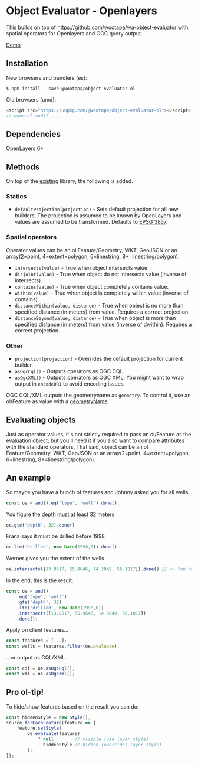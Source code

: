 # Object Evaluator - Openlayers
This builds on top of https://github.com/wootapa/wa-object-evaluator with spatial operators for Openlayers and OGC query output.

[Demo](https://i5u5c.csb.app/)

## Installation

New browsers and bundlers (es):
```shell
$ npm install --save @wootapa/object-evaluator-ol
```

Old browsers (umd):
```javascript
<script src="https://unpkg.com/@wootapa/object-evaluator-ol"></script>
// waoe.ol.and() ...
```

## Dependencies
OpenLayers 6+

## Methods
On top of the [existing](https://github.com/wootapa/wa-object-evaluator/blob/master/README.md) library, the following is added.

### Statics
* `defaultProjection(projection)` - Sets default projection for all new builders. The projection is assumed to be known by OpenLayers and values are assumed to be transformed. Defaults to [EPSG:3857](http://epsg.io/3857).

### Spatial operators
Operator values can be an ol Feature/Geometry, WKT, GeoJSON or an array(2=point, 4=extent=polygon, 6=linestring, 8+=linestring/polygon). 

* `intersects(value)` - True when object intersects value. 
* `disjoint(value)` - True when object do not intersects value (inverse of intersects).
* `contains(value)` - True when object completely contains value.
* `within(value)` - True when object is completely within value (inverse of contains).
* `distanceWithin(value, distance)` -  True when object is no more than specified distance (in meters) from value. Requires a correct projection.
* `distanceBeyond(value, distance)` -  True when object is more than specified distance (in meters) from value (inverse of dwithin). Requires a correct projection.

### Other
* `projection(projection)` - Overrides the default projection for current builder.
* `asOgcCql()` - Outputs operators as OGC CQL.
* `asOgcXML()` - Outputs operators as OGC XML. You might want to wrap output in `encodeURI` to avoid encoding issues.

OGC CQL/XML outputs the geometryname as `geometry`. To control it, use an ol/Feature as value with a [geometryName](https://openlayers.org/en/latest/apidoc/module-ol_Feature-Feature.html#setGeometryName).


## Evaluating objects
Just as operator values, it's not strictly required to pass an ol/Feature as the evaluation object; but you'll need it if you also want to compare attributes with the standard operators. That said, object can be an ol Feature/Geometry, WKT, GeoJSON or an array(2=point, 4=extent=polygon, 6=linestring, 8+=linestring/polygon).

## An example
So maybe you have a bunch of features and Johnny asked you for all wells.
```javascript
const oe = and().eq('type', 'well').done();
```
You figure the depth must at least 32 meters
```javascript
oe.gte('depth', 32).done()
```
Franz says it must be drilled before 1998 
```javascript
oe.lte('drilled', new Date(1998,0)).done()
```
Werner gives you the extent of the wells
```javascript
oe.intersects([13.8517, 55.9646, 14.3049, 56.1017]).done() // <- You have options what you pass here.
```
In the end, this is the result.
```javascript
const oe = and()
    .eq('type', 'well')
    .gte('depth', 32)
    .lte('drilled', new Date(1998,0))
    .intersects([13.8517, 55.9646, 14.3049, 56.1017])
    .done();
```
Apply on client features...
```javascript
const features = [...];
const wells = features.filter(oe.evaluate);
```
...or output as CQL/XML.
```javascript
const cql = oe.asOgcCql();
const xml = oe.asOgcXml();
```

## Pro ol-tip!
To hide/show features based on the result you can do:
```javascript
const hiddenStyle = new Style();
source.forEachFeature(feature => {
    feature.setStyle(
        oe.evaluate(feature)
            ? null        // visible (use layer style)
            : hiddenStyle // hidden (overrides layer style)
        );
});
```